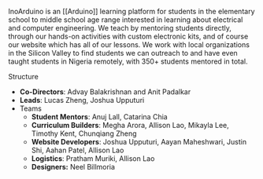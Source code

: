  InoArduino is an [[Arduino]] learning platform for students in the elementary school to middle school age range interested in learning about electrical and computer engineering. We teach by mentoring students directly, through our hands-on activities with custom electronic kits, and of course our website which has all of our lessons. We work with local organizations in the Silicon Valley to find students we can outreach to and have even taught students in Nigeria remotely, with 350+ students mentored in total.

Structure
-   **Co-Directors**: Advay Balakrishnan and Anit Padalkar  
-   **Leads**: Lucas Zheng, Joshua Upputuri
- Teams
	- **Student Mentors**: Anuj Lall, Catarina Chia
	- **Curriculum Builders**: Megha Arora, Allison Lao, Mikayla Lee, Timothy Kent, Chunqiang Zheng
	- **Website Developers**: Joshua Upputuri, Aayan Maheshwari, Justin Shi, Aahan Patel, Allison Lao
	- **Logistics**: Pratham Muriki, Allison Lao 
	- **Designers:** Neel Billmoria